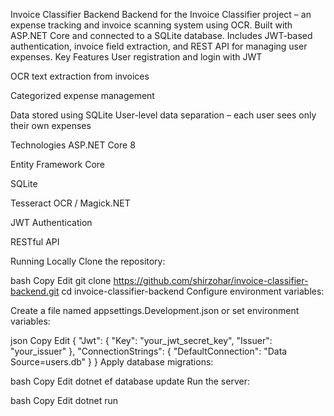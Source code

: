 Invoice Classifier Backend
Backend for the Invoice Classifier project – an expense tracking and invoice scanning system using OCR. Built with ASP.NET Core and connected to a SQLite database. Includes JWT-based authentication, invoice field extraction, and REST API for managing user expenses.
Key Features
User registration and login with JWT

OCR text extraction from invoices

Categorized expense management

Data stored using SQLite
User-level data separation – each user sees only their own expenses

Technologies
ASP.NET Core 8

Entity Framework Core

SQLite

Tesseract OCR / Magick.NET

JWT Authentication

RESTful API

Running Locally
Clone the repository:

bash
Copy
Edit
git clone https://github.com/shirzohar/invoice-classifier-backend.git
cd invoice-classifier-backend
Configure environment variables:

Create a file named appsettings.Development.json or set environment variables:

json
Copy
Edit
{
  "Jwt": {
    "Key": "your_jwt_secret_key",
    "Issuer": "your_issuer"
  },
  "ConnectionStrings": {
    "DefaultConnection": "Data Source=users.db"
  }
}
Apply database migrations:

bash
Copy
Edit
dotnet ef database update
Run the server:

bash
Copy
Edit
dotnet run
